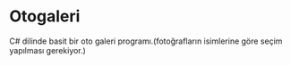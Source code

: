 # Otogaleri
C# dilinde basit bir oto galeri programı.(fotoğrafların isimlerine göre seçim yapılması gerekiyor.)
